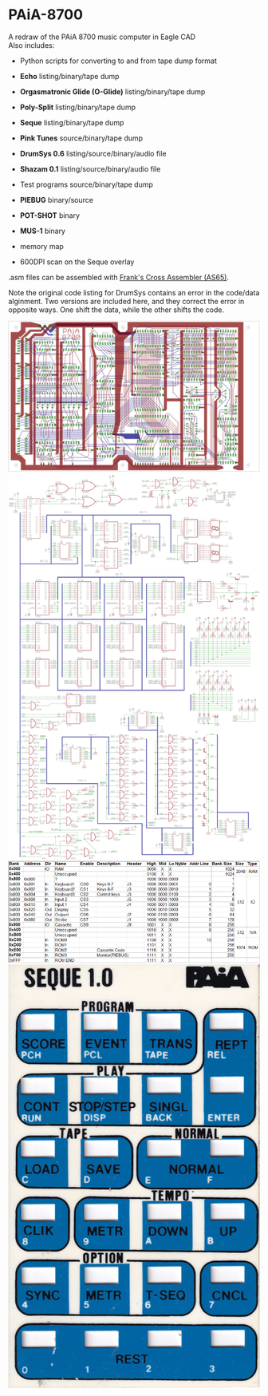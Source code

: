 # PAiA-8700
A redraw of the PAiA 8700 music computer in Eagle CAD</br>
Also includes:</br>
 - Python scripts for converting to and from tape dump format
 
 - **Echo** listing/binary/tape dump
 - **Orgasmatronic Glide (O-Glide)** listing/binary/tape dump
 - **Poly-Split** listing/binary/tape dump
 - **Seque** listing/binary/tape dump
 - **Pink Tunes** source/binary/tape dump
 - **DrumSys 0.6** listing/source/binary/audio file
 - **Shazam 0.1** listing/source/binary/audio file
 - Test programs source/binary/tape dump
 
 - **PIEBUG** binary/source
 - **POT-SHOT** binary
 - **MUS-1** binary
 
 - memory map
 
 - 600DPI scan on the Seque overlay

.asm files can be assembled with [Frank's Cross Assembler (AS65)](http://www.kingswood-consulting.co.uk/assemblers/).

Note the original code listing for DrumSys contains an error in the code/data alginment. Two versions are included here, and they correct the error in opposite ways. One shift the data, while the other shifts the code.

![PCB](https://github.com/Skidlz/PAiA-8700/blob/master/PAiA%208700%20Redraw%20white%20PCB.png)
![Schematic](https://github.com/Skidlz/PAiA-8700/blob/master/PAiA%208700%20Redraw%20white.png)
![Memory Map](https://github.com/Skidlz/PAiA-8700/blob/master/Memory%20Map.png)
![Overlay](https://github.com/Skidlz/PAiA-8700/blob/master/Paia%20Seque%201.0%20Overlay%20(600dpi).jpg)
